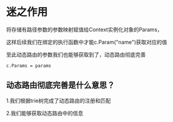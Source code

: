 # 迷之作用

将存储有路径参数的参数映射赋值给Context实例化对象的Params，

这样后续我们在绑定的执行函数中才能c.Param("name")获取对应的值

至此动态路由的参数我们也能够获取到了，动态路由彻底完善

```
c.Params = params
```

## 动态路由彻底完善是什么意思？

1.我们根据trie树完成了动态路由的注册和匹配

2.我们能够获取动态路由中的信息